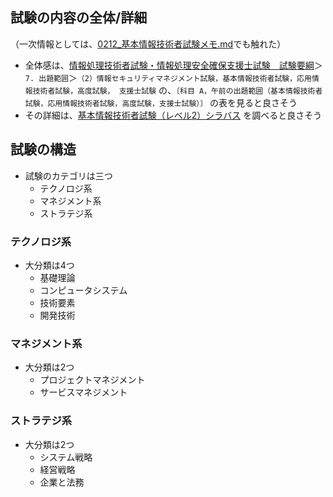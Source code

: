 ## 試験の内容の全体/詳細

（一次情報としては、[0212_基本情報技術者試験メモ.md](https://github.com/takeshi-1000/my_memo/blob/main/2024/0212_%E5%9F%BA%E6%9C%AC%E6%83%85%E5%A0%B1%E6%8A%80%E8%A1%93%E8%80%85%E8%A9%A6%E9%A8%93%E3%83%A1%E3%83%A2.md)でも触れた）

- 全体感は、[情報処理技術者試験・情報処理安全確保支援士試験　試験要綱](https://www.ipa.go.jp/shiken/syllabus/nq6ept00000014lt-att/youkou_ver5_3.pdf)＞`7. 出題範囲`＞`（2）情報セキュリティマネジメント試験，基本情報技術者試験，応用情報技術者試験，高度試験，
支援士試験` の、`〔科目 A，午前の出題範囲（基本情報技術者試験，応用情報技術者試験，高度試験，支援士試験）〕` の表を見ると良さそう
- その詳細は、[基本情報技術者試験（レベル2）シラバス](https://www.ipa.go.jp/shiken/syllabus/nq6ept00000014d9-att/syllabus_fe_ver9_0.pdf) を調べると良さそう

## 試験の構造

- 試験のカテゴリは三つ
  - テクノロジ系
  - マネジメント系
  - ストラテジ系
 
### テクノロジ系

- 大分類は4つ
  - 基礎理論
  - コンピュータシステム
  - 技術要素
  - 開発技術
 
### マネジメント系

- 大分類は2つ
  - プロジェクトマネジメント
  - サービスマネジメント

### ストラテジ系

- 大分類は2つ
  - システム戦略
  - 経営戦略
  - 企業と法務

